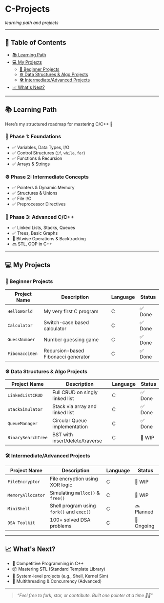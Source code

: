 <p align="center">
  <strong><h1>C-Projects</h1></strong>  
  <em>learning path and projects</em>
</p>

---

## 🧭 Table of Contents

- [📚 Learning Path](#-learning-path)
- [💻 My Projects](#-my-projects)
  - [🧪 Beginner Projects](#-beginner-projects)
  - [⚙️ Data Structures & Algo Projects](#-data-structures--algo-projects)
  - [🛠️ Intermediate/Advanced Projects](#-intermediateadvanced-projects)
- [📈 What's Next?](#-whats-next)

---

## 📚 Learning Path

Here’s my structured roadmap for mastering C/C++ 🚀

### 🔰 Phase 1: Foundations
- ✅ Variables, Data Types, I/O
- ✅ Control Structures (`if`, `while`, `for`)
- ✅ Functions & Recursion
- ✅ Arrays & Strings

### ⚙️ Phase 2: Intermediate Concepts
- ✅ Pointers & Dynamic Memory
- ✅ Structures & Unions
- ✅ File I/O
- ✅ Preprocessor Directives

### 💎 Phase 3: Advanced C/C++
- ✅ Linked Lists, Stacks, Queues
- ✅ Trees, Basic Graphs
- 🔄 Bitwise Operations & Backtracking
- 🔜 STL, OOP in C++

---

## 💻 My Projects

### 🧪 Beginner Projects
| Project Name      | Description                          | Language | Status     |
|------------------|--------------------------------------|----------|------------|
| `HelloWorld`     | My very first C program              | C        | ✅ Done     |
| `Calculator`     | Switch-case based calculator         | C        | ✅ Done     |
| `GuessNumber`    | Number guessing game                 | C        | ✅ Done     |
| `FibonacciGen`   | Recursion-based Fibonacci generator  | C        | ✅ Done     |

### ⚙️ Data Structures & Algo Projects
| Project Name        | Description                          | Language | Status     |
|---------------------|--------------------------------------|----------|------------|
| `LinkedListCRUD`    | Full CRUD on singly linked list      | C        | ✅ Done     |
| `StackSimulator`    | Stack via array and linked list      | C        | ✅ Done     |
| `QueueManager`      | Circular Queue implementation        | C        | ✅ Done     |
| `BinarySearchTree`  | BST with insert/delete/traverse      | C        | 🔄 WIP       |

### 🛠️ Intermediate/Advanced Projects
| Project Name       | Description                                | Language | Status     |
|--------------------|--------------------------------------------|----------|------------|
| `FileEncryptor`    | File encryption using XOR logic            | C        | 🔄 WIP       |
| `MemoryAllocator`  | Simulating `malloc()` & `free()`           | C        | 🔄 WIP       |
| `MiniShell`        | Shell program using `fork()` and `exec()`  | C        | 🔜 Planned   |
| `DSA Toolkit`      | 100+ solved DSA problems                   | C        | 🔄 Ongoing   |

---

## 📈 What's Next?

- 🧠 Competitive Programming in C++
- 📦 Mastering STL (Standard Template Library)
- 🏁 System-level projects (e.g., Shell, Kernel Sim)
- 🧵 Multithreading & Concurrency (Advanced)

---


> *“Feel free to fork, star, or contribute. Built one pointer at a time 🧠✨”*